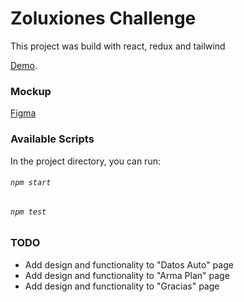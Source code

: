 # Zoluxiones Challenge

This project was build with react, redux and tailwind

[Demo](https://zoluxiones-challenge.vercel.app).

### Mockup

[Figma](https://www.figma.com/file/EI5Bqma6XRMiL3SYDJdZAV/Hacking-Challenge-2021?node-id=2%3A7)

### Available Scripts

In the project directory, you can run:

###### `npm start`

###### `npm test`

### TODO

- Add design and functionality to "Datos Auto" page
- Add design and functionality to "Arma Plan" page
- Add design and functionality to "Gracias" page
